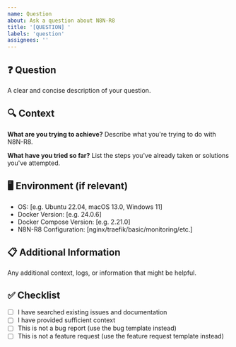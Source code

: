 ```yaml
---
name: Question
about: Ask a question about N8N-R8
title: '[QUESTION] '
labels: 'question'
assignees: ''
---
```


## ❓ Question

A clear and concise description of your question.

## 🔍 Context

**What are you trying to achieve?**
Describe what you're trying to do with N8N-R8.

**What have you tried so far?**
List the steps you've already taken or solutions you've attempted.

## 🖥️ Environment (if relevant)

- OS: [e.g. Ubuntu 22.04, macOS 13.0, Windows 11]
- Docker Version: [e.g. 24.0.6]
- Docker Compose Version: [e.g. 2.21.0]
- N8N-R8 Configuration: [nginx/traefik/basic/monitoring/etc.]

## 📋 Additional Information

Any additional context, logs, or information that might be helpful.

## ✅ Checklist

- [ ] I have searched existing issues and documentation
- [ ] I have provided sufficient context
- [ ] This is not a bug report (use the bug template instead)
- [ ] This is not a feature request (use the feature request template instead)
